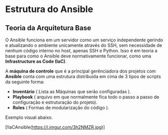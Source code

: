 # Estrutura do Ansible

## Teoria da Arquitetura Base 

O Ansible funciona em um servidor como um serviço independente gerindo e atualizando o ambiente unicamente através do SSH, sem necessidade de nenhum código interno no host, apenas SSH e Python. Isso é em teoria a base para como o Ansible deve normativamente funcionar, como uma **Infrastructure as Code (IaC)**.

A **máquina de controle** que é a principal gerênciadora dos projetos com **Ansible** conta com uma estrutura distribuida em cima de 3 tipos de scripts da seguinte forma:
    
  - **Inventário** (  Lista as Máquinas que serão configuradas ).
  - **Playbook** ( arquivo em que normalmente fica todo o passo a passo de configuração e estruturação do projeto).
  - **Roles** ( Formas de modularização do código ).

Exemplo visual abaixo.

[!IaCAnsible(https://i.imgur.com/3h2NMZR.jpg)]